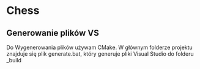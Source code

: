 # Chess



## Generowanie plików VS
Do Wygenerowania plików używam CMake. W głównym folderze projektu znajduje się plik generate.bat, który generuje pliki Visual Studio do folderu _build
